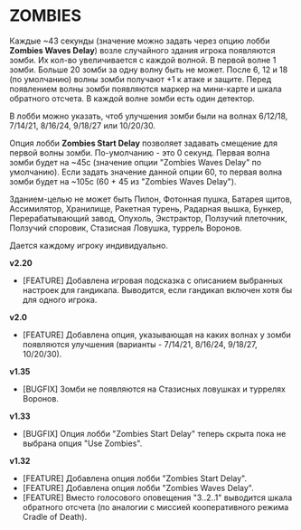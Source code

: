 # ZOMBIES

Каждые ~43 секунды (значение можно задать через опцию лобби **Zombies Waves Delay**) возле случайного здания игрока появляются зомби. Их кол-во увеличивается с каждой волной. В первой волне 1 зомби. Больше 20 зомби за одну волну быть не может. После 6, 12 и 18 (по умолчанию) волны зомби получают +1 к атаке и защите. Перед появлением волны зомби появляются маркер на мини-карте и шкала обратного отсчета. В каждой волне зомби есть один детектор.

В лобби можно указать, чтоб улучшения зомби были на волнах 6/12/18, 7/14/21, 8/16/24, 9/18/27 или 10/20/30. 

Опция лобби **Zombies Start Delay** позволяет задавать смещение для первой волны зомби. По-умолчанию - это 0 секунд. Первая волна зомби будет на ~45c (значение опции "Zombies Waves Delay" по умолчанию). Если задать значение данной опции 60, то первая волна зомби будет на ~105c (60 + 45 из "Zombies Waves Delay").

Зданием-целью не может быть Пилон, Фотонная пушка, Батарея щитов, Ассимилятор, Хранилище, Ракетная турень, Радарная вышка, Бункер, Перерабатывающий завод, Опухоль, Экстрактор, Ползучий плеточник, Ползучий споровик, Стазисная Ловушка, туррель Воронов.

Дается каждому игроку индивидуально.

**v2.20**

* [FEATURE] Добавлена игровая подсказка с описанием выбранных настроек для гандикапа. Выводится, если гандикап включен хотя бы для одного игрока.

**v2.0**

* [FEATURE] Добавлена опция, указывающая на каких волнах у зомби появляются улучшения (варианты - 7/14/21, 8/16/24, 9/18/27, 10/20/30).

**v1.35**

* [BUGFIX] Зомби не появляются на Стазисных ловушках и туррелях Воронов.

**v1.33**

* [BUGFIX] Опция лобби "Zombies Start Delay" теперь скрыта пока не выбрана опция "Use Zombies".

**v1.32**

* [FEATURE] Добавлена опция лобби "Zombies Start Delay".
* [FEATURE] Добавлена опция лобби "Zombies Waves Delay".
* [FEATURE] Вместо голосового оповещения "3..2..1" выводится шкала обратного отсчета (по аналогии с миссией кооперативного режима Cradle of Death).
